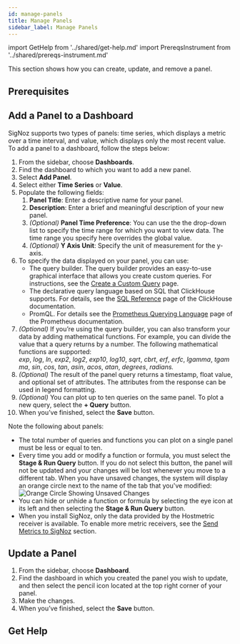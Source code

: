 ```yaml
---
id: manage-panels
title: Manage Panels
sidebar_label: Manage Panels
---
```


import GetHelp from '../shared/get-help.md'
import PrereqsInstrument from '../shared/prereqs-instrument.md'

This section shows how you can create, update, and remove a panel.

## Prerequisites

<PrereqsInstrument />

## Add a Panel to a Dashboard

SigNoz supports two types of panels: time series, which displays a metric over a time interval, and value, which displays only the most recent value. To add a panel to a dashboard, follow the steps below:

1. From the sidebar, choose **Dashboards**.
2. Find the dashboard to which you want to add a new panel.
3. Select **Add Panel**.
4. Select either **Time Series** or **Value**.
5. Populate the following fields:
    1. **Panel Title**: Enter a descriptive name for your panel.
    2. **Description**: Enter a brief and meaningful description of your new panel.
    3. _(Optional)_ **Panel Time Preference**: You can use the the drop-down list to specify the time range for which you want to view data. The time range you specify here overrides the global value.
    4. _(Optional)_ **Y Axis Unit**: Specify the unit of measurement for the y-axis.
6. To specify the data displayed on your panel, you can use:
    - The query builder. The query builder provides an easy-to-use graphical interface that allows you create custom queries. For instructions, see the [Create a Custom Query](/docs/userguide/create-a-custom-query) page.
    - The declarative query language based on SQL that ClickHouse supports. For details, see the [SQL Reference](https://clickhouse.com/docs/en/sql-reference/) page of the ClickHouse documentation.
    - PromQL. For details see the [Prometheus Querying Language](https://prometheus.io/docs/prometheus/latest/querying/basics/) page of the Prometheus documentation.
7. _(Optional)_ If you’re using the query builder, you can also transform your data by adding mathematical functions. For example, you can divide the value that a query returns by a number. The following mathematical functions are supported: *exp*, *log*, *ln*, *exp2*, *log2*, *exp10*, *log10*, *sqrt*, *cbrt*, *erf*, *erfc*, *lgamma*, *tgamma*, *sin*, *cos*, *tan*, *asin*, *acos*, *atan*, *degrees*, *radians.*
8. _(Optional)_ The result of the panel query returns a timestamp, float value, and optional set of attributes. The attributes from the response can be used in legend formatting.
9. _(Optional)_ You can plot up to ten queries on the same panel. To plot a new query, select the **+ Query** button.
10.  When you’ve finished, select the **Save** button.

Note the following about panels:
- The total number of queries and functions you can plot on a single panel must be less or equal to ten.
- Every time you add or modify a function or formula, you must select the **Stage & Run Query** button. If you do not select this button, the panel will not be updated and your changes will be lost whenever you move to a different tab. When you have unsaved changes, the system will display an orange circle next to the name of the tab that you've modified:
  ![Orange Circle Showing Unsaved Changes](/img/docs/orange-circle.png)
- You can hide or unhide a function or formula by selecting the eye icon at its left and then selecting the **Stage & Run Query** button.
- When you install SigNoz, only the data provided by the Hostmetric receiver is available. To enable more metric receivers, see the [Send Metrics to SigNoz](/docs/userguide/send-metrics) section.

## Update a Panel

1. From the sidebar, choose **Dashboard**.
2. Find the dashboard in which you created the panel you wish to update, and then select the pencil icon located at the top right corner of your panel.
3. Make the changes.
4. When you’ve finished, select the **Save** button.

## Get Help

<GetHelp />